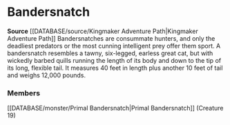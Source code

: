 ﻿---
creature_family: Bandersnatch
id: '324'
name: Bandersnatch
rarity: Common
rus_type_level: null
source: '[[DATABASE/source/Kingmaker Adventure Path|Kingmaker Adventure Path]]'
trait: null
type: Creature Family

---
# Bandersnatch

**Source** [[DATABASE/source/Kingmaker Adventure Path|Kingmaker Adventure Path]]
Bandersnatches are consummate hunters, and only the deadliest predators or the most cunning intelligent prey offer them sport. A bandersnatch resembles a tawny, six-legged, earless great cat, but with wickedly barbed quills running the length of its body and down to the tip of its long, flexible tail. It measures 40 feet in length plus another 10 feet of tail and weighs 12,000 pounds.

### Members

[[DATABASE/monster/Primal Bandersnatch|Primal Bandersnatch]] (Creature 19)